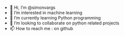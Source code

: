 - 👋 Hi, I’m @simonvargs
- 👀 I’m interested in machine learning
- 🌱 I’m currently learning Python programming
- 💞️ I’m looking to collaborate on python related projects
- 📫 How to reach me : on github

<!---
simonvargs/simonvargs is a ✨ special ✨ repository because its `README.md` (this file) appears on your GitHub profile.
You can click the Preview link to take a look at your changes.
--->
